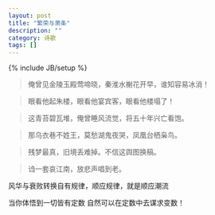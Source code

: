 ```yaml
---
layout: post
title: "繁荣与萧条"
description: ""
category: 诗歌
tags: []
---
```

{% include JB/setup %}



> 俺曾见金陵玉殿莺啼晓，秦淮水榭花开早，谁知容易冰消！

> 眼看他起朱楼，眼看他宴宾客，眼看他楼塌了！

> 这青苔碧瓦堆，俺曾睡风流觉，将五十年兴亡看饱。

> 那乌衣巷不姓王，莫愁湖鬼夜哭，凤凰台栖枭鸟。

> 残梦最真，旧境丢难掉。不信这舆图换稿。

> 诌一套哀江南，放悲声唱到老。

风华与衰败转换自有规律，顺应规律，就是顺应潮流

当你体悟到一切皆有定数 自然可以在定数中去谋求变数！
